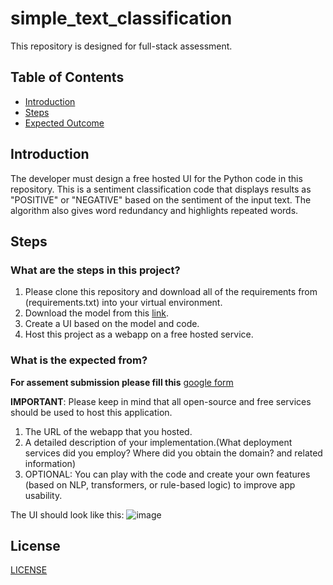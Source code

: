 # simple_text_classification

This repository is designed for full-stack assessment.

## Table of Contents

- [Introduction](#introduction)
- [Steps](#steps)
- [Expected Outcome](#what-is-the-expected-from)

## Introduction

The developer must design a free hosted UI for the Python code in this repository.
This is a sentiment classification code that displays results as "POSITIVE" or "NEGATIVE" based on the sentiment of the input text.
The algorithm also gives word redundancy and highlights repeated words.

## Steps

### What are the steps in this project?

1. Please clone this repository and download all of the requirements from (requirements.txt) into your virtual environment.
2. Download the model from this [link](https://drive.google.com/drive/folders/1exoJhG2Maj5sqjZ1802tjdTS46FRJtsr?usp=sharing).
3. Create a UI based on the model and code.
4. Host this project as a webapp on a free hosted service.

### What is the expected from?

**For assement submission please fill this** [google form](https://forms.gle/WFGBUw1erBJN3Szj8)

**IMPORTANT**: Please keep in mind that all open-source and free services should be used to host this application.

1. The URL of the webapp that you hosted.
2. A detailed description of your implementation.(What deployment services did you employ? Where did you obtain the domain? and related information)
3. OPTIONAL: You can play with the code and create your own features (based on NLP, transformers, or rule-based logic) to improve app usability.

The UI should look like this:
![image](https://user-images.githubusercontent.com/107148312/174660236-5af5166c-c270-484e-bf2e-b4070ce24aff.png)

## License

[LICENSE](LICENSE)

